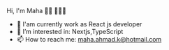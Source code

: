  Hi, I'm Maha 👋🏾 👩🏾‍💻
 
- 🌱 I'am currently work as React js developer
- 👀 I’m interested in: Nextjs,TypeScript 
- 📫 How to reach me: maha.ahmad.k@hotmail.com
